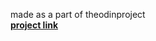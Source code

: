 made as a part of theodinproject<br>
<a href="https://kind-jackson-712a6b.netlify.app/"><b>project link</b></a>
